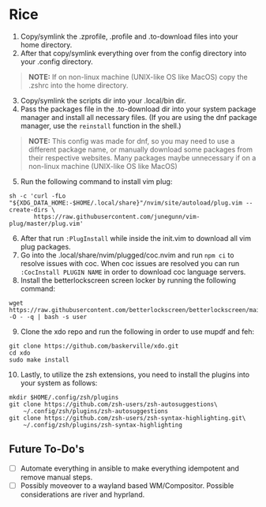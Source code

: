 # Rice

1. Copy/symlink the .zprofile, .profile and .to-download files into your home directory.
2. After that copy/symlink everything over from the config directory into your .config directory.

> **NOTE:** If on non-linux machine (UNIX-like OS like MacOS) copy the .zshrc into the
> home directory. 

3. Copy/symlink the scripts dir into your .local/bin dir.
4. Pass the packages file in the .to-download dir into your system package
   manager and install all necessary files. (If you are using the dnf package
   manager, use the `reinstall` function in the shell.)

> **NOTE:** This config was made for dnf, so you may need to use a different package name,
> or manually download some packages from their respective websites.
> Many packages maybe unnecessary if on a non-linux machine (UNIX-like OS like MacOS)

5. Run the following command to install vim plug:

```
sh -c 'curl -fLo "${XDG_DATA_HOME:-$HOME/.local/share}"/nvim/site/autoload/plug.vim --create-dirs \
       https://raw.githubusercontent.com/junegunn/vim-plug/master/plug.vim'
```

6. After that run `:PlugInstall` while inside the init.vim to download all vim
   plug packages.
7. Go into the .local/share/nvim/plugged/coc.nvim and run `npm ci` to resolve
   issues with coc. When coc issues are resolved you can run `:CocInstall PLUGIN
   NAME` in order to download coc language servers.
8. Install the betterlockscreen screen locker by running the following command:

```
wget https://raw.githubusercontent.com/betterlockscreen/betterlockscreen/main/install.sh -O - -q | bash -s user
```

9. Clone the xdo repo and run the following in order to use mupdf and
   feh:

```
git clone https://github.com/baskerville/xdo.git
cd xdo
sudo make install
```

10. Lastly, to utilize the zsh extensions, you need to install the plugins into your
    system as follows:

```
mkdir $HOME/.config/zsh/plugins
git clone https://github.com/zsh-users/zsh-autosuggestions\
    ~/.config/zsh/plugins/zsh-autosuggestions
git clone https://github.com/zsh-users/zsh-syntax-highlighting.git\
    ~/.config/zsh/plugins/zsh-syntax-highlighting
```

## Future To-Do's

- [ ] Automate everything in ansible to make everything idempotent and remove
  manual steps.
- [ ] Possibly moveover to a wayland based WM/Compositor. Possible considerations
  are river and hyprland.

